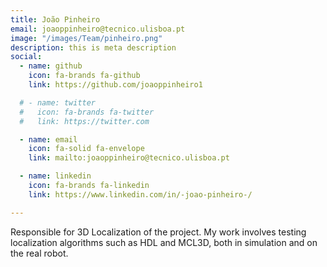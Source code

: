 ```yaml
---
title: João Pinheiro
email: joaoppinheiro@tecnico.ulisboa.pt
image: "/images/Team/pinheiro.png"
description: this is meta description
social:
  - name: github
    icon: fa-brands fa-github
    link: https://github.com/joaoppinheiro1

  # - name: twitter
  #   icon: fa-brands fa-twitter
  #   link: https://twitter.com

  - name: email
    icon: fa-solid fa-envelope
    link: mailto:joaoppinheiro@tecnico.ulisboa.pt

  - name: linkedin
    icon: fa-brands fa-linkedin
    link: https://www.linkedin.com/in/-joao-pinheiro-/

---
```


Responsible for 3D Localization of the project. My work involves testing localization algorithms such as HDL and MCL3D, both in simulation and on the real robot.
